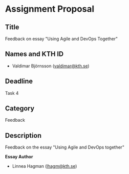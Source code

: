 # Assignment Proposal

## Title

Feedback on essay "Using Agile and DevOps Together"

## Names and KTH ID

- Valdimar Björnsson (valdimar@kth.se)


## Deadline

Task 4

## Category

Feedback

## Description

Feedback on the essay "Using Agile and DevOps together"

**Essay Author**

- Linnea Hagman (lhagm@kth.se)
